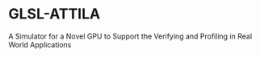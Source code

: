 # GLSL-ATTILA
A Simulator for a Novel GPU to Support the Verifying and Profiling in Real World Applications
